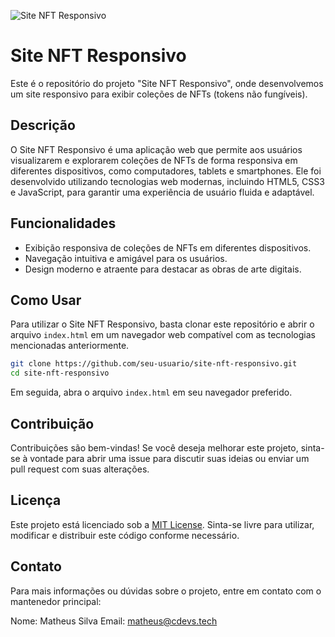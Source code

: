 ![Site NFT Responsivo](https://www.bing.com/images/create/loja-de-nft/1-65c932240e0b4e5aa8809276768dc13e?id=x4eD8%2b1u96Wn9i6n%2f1vAsg%3d%3d&view=detailv2&idpp=genimg&thId=OIG4.i.Uk7eqq_zQpf1dZpXbF&FORM=GCRIDP&mode=overlay)

# Site NFT Responsivo

Este é o repositório do projeto "Site NFT Responsivo", onde desenvolvemos um site responsivo para exibir coleções de NFTs (tokens não fungíveis).

## Descrição

O Site NFT Responsivo é uma aplicação web que permite aos usuários visualizarem e explorarem coleções de NFTs de forma responsiva em diferentes dispositivos, como computadores, tablets e smartphones. Ele foi desenvolvido utilizando tecnologias web modernas, incluindo HTML5, CSS3 e JavaScript, para garantir uma experiência de usuário fluida e adaptável.

## Funcionalidades

- Exibição responsiva de coleções de NFTs em diferentes dispositivos.
- Navegação intuitiva e amigável para os usuários.
- Design moderno e atraente para destacar as obras de arte digitais.

## Como Usar

Para utilizar o Site NFT Responsivo, basta clonar este repositório e abrir o arquivo `index.html` em um navegador web compatível com as tecnologias mencionadas anteriormente.

```bash
git clone https://github.com/seu-usuario/site-nft-responsivo.git
cd site-nft-responsivo
```

Em seguida, abra o arquivo `index.html` em seu navegador preferido.

## Contribuição

Contribuições são bem-vindas! Se você deseja melhorar este projeto, sinta-se à vontade para abrir uma issue para discutir suas ideias ou enviar um pull request com suas alterações.

## Licença

Este projeto está licenciado sob a [MIT License](LICENSE). Sinta-se livre para utilizar, modificar e distribuir este código conforme necessário.

## Contato

Para mais informações ou dúvidas sobre o projeto, entre em contato com o mantenedor principal:

Nome: Matheus Silva
Email: matheus@cdevs.tech
